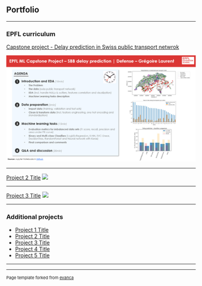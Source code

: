 ## Portfolio

---

### EPFL curriculum

[Capstone project - Delay prediction in Swiss public transport netwrok](/read_me_capstone.md)

<img src="images/Capstone - SBB delay prediction - GregoireLaurent.jpg?raw=true"/>

---
[Project 2 Title](/pdf/sample_presentation.pdf)
<img src="images/dummy_thumbnail.jpg?raw=true"/>

---
[Project 3 Title](https://github.com/Greg1806/EPFL_Capstone_Project)
<img src="images/dummy_thumbnail.jpg?raw=true"/>

---

### Additional projects

- [Project 1 Title](http://example.com/)
- [Project 2 Title](http://example.com/)
- [Project 3 Title](http://example.com/)
- [Project 4 Title](http://example.com/)
- [Project 5 Title](http://example.com/)

---




---
<p style="font-size:11px">Page template forked from <a href="https://github.com/evanca/quick-portfolio">evanca</a></p>
<!-- Remove above link if you don't want to attibute -->
